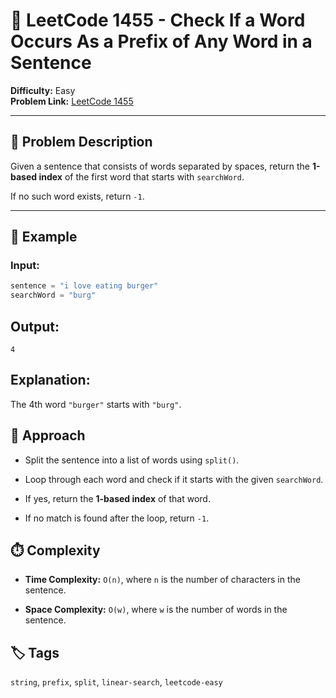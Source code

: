 # 📝 LeetCode 1455 - Check If a Word Occurs As a Prefix of Any Word in a Sentence

**Difficulty:** Easy  
**Problem Link:** [LeetCode 1455](https://leetcode.com/problems/check-if-a-word-occurs-as-a-prefix-of-any-word-in-a-sentence)

---

## 📘 Problem Description

Given a sentence that consists of words separated by spaces, return the **1-based index** of the first word that starts with `searchWord`.

If no such word exists, return `-1`.

---

## 🧪 Example

### Input:
```python
sentence = "i love eating burger"
searchWord = "burg"
```

## Output:
`4`

## Explanation:
The 4th word `"burger"` starts with `"burg"`.

## 🚀 Approach
- Split the sentence into a list of words using `split()`.

- Loop through each word and check if it starts with the given `searchWord`.

- If yes, return the **1-based index** of that word.

- If no match is found after the loop, return `-1`.

## ⏱️ Complexity
- **Time Complexity:** `O(n)`, where `n` is the number of characters in the sentence.

- **Space Complexity:** `O(w)`, where `w` is the number of words in the sentence.

## 🏷️ Tags
`string`, `prefix`, `split`, `linear-search`, `leetcode-easy`